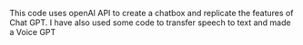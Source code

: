 This code uses openAI API to create a chatbox and replicate the features of Chat GPT.
I have also used some code to transfer speech to text and made a Voice GPT
